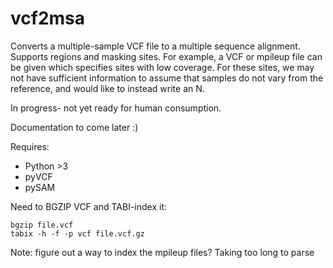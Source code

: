 # vcf2msa

Converts a multiple-sample VCF file to a multiple sequence alignment. Supports regions and masking sites. For example, a VCF or mpileup file can be given which specifies sites with low coverage. For these sites, we may not have sufficient information to assume that samples do not vary from the reference, and would like to instead write an N. 

In progress- not yet ready for human consumption. 

Documentation to come later :)

Requires:
- Python >3
- pyVCF
- pySAM

Need to BGZIP VCF and TABI-index it:
```
bgzip file.vcf
tabix -h -f -p vcf file.vcf.gz
```

Note: figure out a way to index the mpileup files? Taking too long to parse
